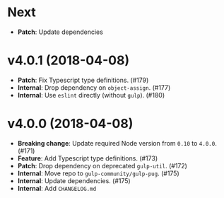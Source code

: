 # Next

- **Patch**: Update dependencies

# v4.0.1 (2018-04-08)

- **Patch**: Fix Typescript type definitions. (#179)
- **Internal**: Drop dependency on `object-assign`. (#177)
- **Internal**: Use `eslint` directly (without `gulp`). (#180)

# v4.0.0 (2018-04-08)

- **Breaking change**: Update required Node version from `0.10` to `4.0.0`. (#171)
- **Feature**: Add Typescript type definitions. (#173)
- **Patch**: Drop dependency on deprecated `gulp-util`. (#172)
- **Internal**: Move repo to `gulp-community/gulp-pug`. (#175)
- **Internal**: Update dependencies. (#175)
- **Internal**: Add `CHANGELOG.md`
